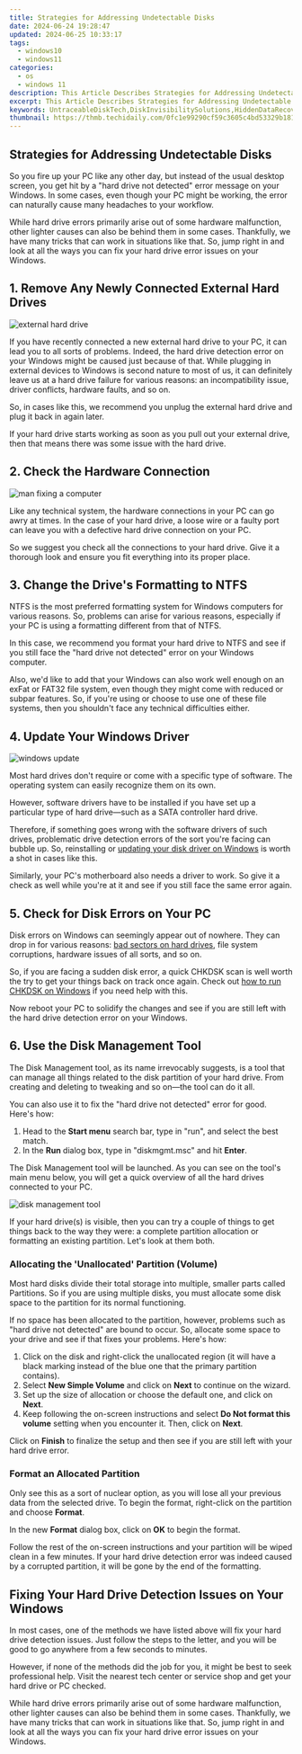 ```yaml
---
title: Strategies for Addressing Undetectable Disks
date: 2024-06-24 19:28:47
updated: 2024-06-25 10:33:17
tags:
  - windows10
  - windows11
categories:
  - os
  - windows 11
description: This Article Describes Strategies for Addressing Undetectable Disks
excerpt: This Article Describes Strategies for Addressing Undetectable Disks
keywords: UntraceableDiskTech,DiskInvisibilitySolutions,HiddenDataRecovery,StealthStorageTechniques,ElusiveDriveStrategies,InvisibleDiscChallenges,DataShadowExtraction
thumbnail: https://thmb.techidaily.com/0fc1e99290cf59c3605c4bd53329b181e70c2492cf43dd61e625fadd84b42143.jpg
---
```


## Strategies for Addressing Undetectable Disks

 So you fire up your PC like any other day, but instead of the usual desktop screen, you get hit by a "hard drive not detected" error message on your Windows. In some cases, even though your PC might be working, the error can naturally cause many headaches to your workflow.

 While hard drive errors primarily arise out of some hardware malfunction, other lighter causes can also be behind them in some cases. Thankfully, we have many tricks that can work in situations like that. So, jump right in and look at all the ways you can fix your hard drive error issues on your Windows.

## 1\. Remove Any Newly Connected External Hard Drives

![external hard drive](https://static1.makeuseofimages.com/wordpress/wp-content/uploads/2023/09/external-hard-drive.jpg)

 If you have recently connected a new external hard drive to your PC, it can lead you to all sorts of problems. Indeed, the hard drive detection error on your Windows might be caused just because of that. While plugging in external devices to Windows is second nature to most of us, it can definitely leave us at a hard drive failure for various reasons: an incompatibility issue, driver conflicts, hardware faults, and so on.

 So, in cases like this, we recommend you unplug the external hard drive and plug it back in again later.

 If your hard drive starts working as soon as you pull out your external drive, then that means there was some issue with the hard drive.

## 2\. Check the Hardware Connection

![man fixing a computer](https://static1.makeuseofimages.com/wordpress/wp-content/uploads/2023/09/man-fixing-a-computer-1.jpg)

 Like any technical system, the hardware connections in your PC can go awry at times. In the case of your hard drive, a loose wire or a faulty port can leave you with a defective hard drive connection on your PC.

 So we suggest you check all the connections to your hard drive. Give it a thorough look and ensure you fit everything into its proper place.

## 3\. Change the Drive's Formatting to NTFS

 NTFS is the most preferred formatting system for Windows computers for various reasons. So, problems can arise for various reasons, especially if your PC is using a formatting different from that of NTFS.

 In this case, we recommend you format your hard drive to NTFS and see if you still face the "hard drive not detected" error on your Windows computer.

 Also, we'd like to add that your Windows can also work well enough on an exFat or FAT32 file system, even though they might come with reduced or subpar features. So, if you're using or choose to use one of these file systems, then you shouldn't face any technical difficulties either.

## 4\. Update Your Windows Driver

![windows update](https://static1.makeuseofimages.com/wordpress/wp-content/uploads/2023/09/windows-update.jpg)

 Most hard drives don't require or come with a specific type of software. The operating system can easily recognize them on its own.

 However, software drivers have to be installed if you have set up a particular type of hard drive—such as a SATA controller hard drive.

 Therefore, if something goes wrong with the software drivers of such drives, problematic drive detection errors of the sort you're facing can bubble up. So, reinstalling or [updating your disk driver on Windows](https://www.makeuseof.com/tag/find-replace-outdated-windows-drivers/) is worth a shot in cases like this.

 Similarly, your PC's motherboard also needs a driver to work. So give it a check as well while you're at it and see if you still face the same error again.

## 5\. Check for Disk Errors on Your PC

 Disk errors on Windows can seemingly appear out of nowhere. They can drop in for various reasons: [bad sectors on hard drives](https://www.makeuseof.com/tag/what-are-bad-sectors-and-how-can-you-fix-them-part-1/), file system corruptions, hardware issues of all sorts, and so on.

 So, if you are facing a sudden disk error, a quick CHKDSK scan is well worth the try to get your things back on track once again. Check out [how to run CHKDSK on Windows](https://www.makeuseof.com/sir-mini-how-to-run-chkdsk-in-windows-10/) if you need help with this.

 Now reboot your PC to solidify the changes and see if you are still left with the hard drive detection error on your Windows.

## 6\. Use the Disk Management Tool

 The Disk Management tool, as its name irrevocably suggests, is a tool that can manage all things related to the disk partition of your hard drive. From creating and deleting to tweaking and so on—the tool can do it all.

 You can also use it to fix the "hard drive not detected" error for good. Here's how:

1. Head to the **Start menu** search bar, type in "run", and select the best match.
2. In the **Run** dialog box, type in "diskmgmt.msc" and hit **Enter**.

 The Disk Management tool will be launched. As you can see on the tool's main menu below, you will get a quick overview of all the hard drives connected to your PC.

![disk management tool](https://static1.makeuseofimages.com/wordpress/wp-content/uploads/2023/09/disk-management-tool.jpg)

 If your hard drive(s) is visible, then you can try a couple of things to get things back to the way they were: a complete partition allocation or formatting an existing partition. Let's look at them both.

### Allocating the 'Unallocated' Partition (Volume)

 Most hard disks divide their total storage into multiple, smaller parts called Partitions. So if you are using multiple disks, you must allocate some disk space to the partition for its normal functioning.

 If no space has been allocated to the partition, however, problems such as "hard drive not detected" are bound to occur. So, allocate some space to your drive and see if that fixes your problems. Here's how:

1. Click on the disk and right-click the unallocated region (it will have a black marking instead of the blue one that the primary partition contains).
2. Select **New Simple Volume** and click on **Next** to continue on the wizard.
3. Set up the size of allocation or choose the default one, and click on **Next**.
4. Keep following the on-screen instructions and select **Do Not format this volume** setting when you encounter it. Then, click on **Next**.

 Click on **Finish** to finalize the setup and then see if you are still left with your hard drive error.

### Format an Allocated Partition

 Only see this as a sort of nuclear option, as you will lose all your previous data from the selected drive. To begin the format, right-click on the partition and choose **Format**.

 In the new **Format** dialog box, click on **OK** to begin the format.

 Follow the rest of the on-screen instructions and your partition will be wiped clean in a few minutes. If your hard drive detection error was indeed caused by a corrupted partition, it will be gone by the end of the formatting.

## Fixing Your Hard Drive Detection Issues on Your Windows

 In most cases, one of the methods we have listed above will fix your hard drive detection issues. Just follow the steps to the letter, and you will be good to go anywhere from a few seconds to minutes.

 However, if none of the methods did the job for you, it might be best to seek professional help. Visit the nearest tech center or service shop and get your hard drive or PC checked.

 While hard drive errors primarily arise out of some hardware malfunction, other lighter causes can also be behind them in some cases. Thankfully, we have many tricks that can work in situations like that. So, jump right in and look at all the ways you can fix your hard drive error issues on your Windows.
